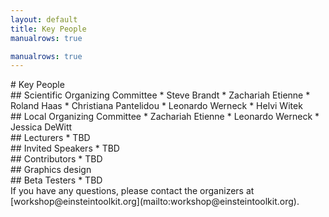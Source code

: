 ```yaml
---
layout: default
title: Key People
manualrows: true

manualrows: true
---
```


<div class="row fix">

<div class="col-sm-12" markdown="1">
# Key People
</div>

<div class="col-xs-6 col-sm-3" markdown="1">
## Scientific Organizing Committee
* Steve Brandt
* Zachariah Etienne
* Roland Haas
* Christiana Pantelidou
* Leonardo Werneck
* Helvi Witek
</div>

<div class="col-xs-6 col-sm-3" markdown="1">
## Local  Organizing Committee
* Zachariah Etienne
* Leonardo Werneck
* Jessica DeWitt
</div>

<div class="col-xs-6 col-sm-3" markdown="1">
## Lecturers
* TBD
</div>

<div class="col-xs-6 col-sm-3" markdown="1">
## Invited Speakers
* TBD
</div>

<div class="col-xs-6 col-sm-3" markdown="1">
## Contributors
* TBD
</div>

<div class="col-xs-6 col-sm-3" markdown="1">
## Graphics design
<!--* Brittany Ball-->
</div>

<div class="col-xs-6 col-sm-3" markdown="1">
## Beta Testers
* TBD
</div>

</div> <!--row-->
<div class="row">

<div class="col-xs-12" markdown="1">
If you have any questions, please contact the organizers at
[workshop@einsteintoolkit.org](mailto:workshop@einsteintoolkit.org).
</div>

</div> <!--row-->
